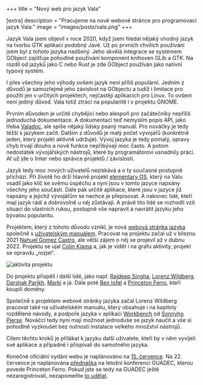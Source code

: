 +++
title = "Nový web pro jazyk Vala"

[extra]
description = "Pracujeme na nové webové stránce pro programovací jazyk Vala."
image = "images/posts/vala.png"
+++

Jazyk Vala jsem objevil v roce 2020, když jsem hledal nějaký vhodný jazyk na tvorbu GTK aplikací podobný Javě. Už po prvních chvílích používání jsem byl z tohoto jazyka nadšený. Jeho skvělá integrace se systémem GObject zajišťuje pohodlné používání komponent knihoven GLib a GTK. Na rozdíl od jazyků jako C nebo Rust je zde GObject používán jako nativní typový systém.

I přes všechny jeho výhody ovšem jazyk není příliš populární. Jedním z důvodů je samozřejmě jeho závislost na GObjectu a tudíž i limitace pro použití jen v určitých projektech, nejčastěji aplikacích pro Linux. To ovšem není jediný důvod. Vala totiž ztrácí na popularitě i v projektu GNOME.

Prvním důvodem je určitě chybějící nebo alespoň pro začátečníky nepříliš jednoduchá dokumentace. A dokumentací teď nemyslím popis API, jako třeba [Valadoc](https://valadoc.org/), ale spíše nějaký lidsky psaný manuál. Pro nováčky je tedy těžší s jazykem začít. Dalším z důvodů je malý počet vývojářů (konkrétně jeden, který projekt aktivně udržuje). Vývoj jazyka je tedy pomalý, opravy chyb trvají dlouho a nové funkce nepřibývají moc často. A potom nedostatek vývojářských nástrojů, které by programátorovi usnadnily práci. Ať už jde o linter nebo správce projektů / závislostí.

Jazyk tedy moc nových uživatelů nezískává a o ty současné postupně přichází. Při životě ho drží hlavně projekt [elementary OS](https://elementary.io/), který na Valu vsadil jako klíč ke svému úspěchu a nyní jsou v tomto jazyce napsány všechny jeho součásti. Dále pak určitě aplikace, které jsou v jazyce již napsány a jejichž vývojářům se nechce je přepisovat. A nakonec lidé, kteří mají jazyk rádi a dobrovolně u něj zůstávají. A právě tito lidé se rozhodli vzít situaci do vlastních rukou, postupně vše napravit a navrátit jazyku jeho bývalou popularitu.

Projektem, který z tohoto důvodu vznikl, je nová [webová stránka jazyka](https://vala.dev/) společně s [uživatelským manuálem](https://lwildberg.pages.gitlab.gnome.org/vala-tutorial/). Pracovat na projektu začal už v březnu 2021 [Nahuel Gomez Castro](https://github.com/nahuelwexd), ale větší zájem o něj se projevil až v dubnu 2022. Projektu se ujal [Colin Kiama](https://github.com/colinkiama) a, jak je vidět i na grafu aktivity, projekt se opravdu „rozjel“.

![aktivita projektu](/images/posts/new-vala-website/activity.png)

Do projektu přispěli i další lidé, jako např. [Rajdeep Singha](https://github.com/Suzie97), [Lorenz Wildberg](https://github.com/lw64), [Darshak Parikh](https://github.com/dar5hak), [Marki](https://github.com/Marki2019) a já. Dále poté [Ben Iofel](https://github.com/benwaffle) a [Princeton Ferro](https://github.com/Prince781), kteří koupili domény.

Společně s projektem webové stránky jazyka začal Lorenz Wildberg pracovat také na uživatelském manuálu, který obsahuje i na kapitoly rozdělené návody, a podpoře jazyka v aplikaci [Workbench](https://flathub.org/apps/details/re.sonny.Workbench) od [Sonnyho Pierse](https://github.com/sonnyp). Nováčci tedy nyní mají možnost jednoduše se jazyk naučit a vše si pohodlně vyzkoušet bez nutnosti instalace velkého množství nástrojů.

Cílem těchto kroků je přilákat k jazyku další uživatele, kteří by v něm vyvíjeli své aplikace a případně i přispívali do samotného jazyka.

Konečné oficiální vydání webu je naplánováno na [15. července](https://gitlab.gnome.org/GNOME/vala/-/commit/68986811db7b23c1c3b652cbee34fd45c62c2c6e). Na 22. července je naplánována [přednáška](https://events.gnome.org/event/77/contributions/298/) na letošní konferenci GUADEC, kterou povede Princeton Ferro. Pokud jste se tedy na GUADEC ještě nezaregistrovali, nezapomeňte [to udělat](https://events.gnome.org/event/77/registrations/44/).
